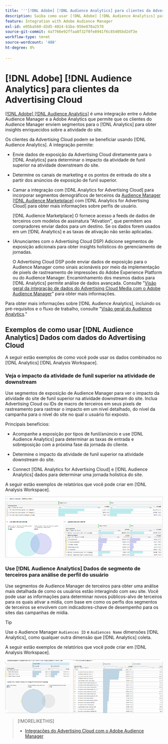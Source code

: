 ```yaml
---
title: '''[!DNL Adobe] [!DNL Audience Analytics] para clientes da Advertising Cloud'
description: Saiba como usar [!DNL Adobe] [!DNL Audience Analytics] para casos de uso de publicidade
feature: Integration with Adobe Audience Manager
exl-id: e05ba560-d3d5-4024-b1ba-956e878a2578
source-git-commit: 4a7766e92ffaa8f32f0fe8941f6c85405bd2df3e
workflow-type: tm+mt
source-wordcount: '488'
ht-degree: 0%

---
```


# [!DNL Adobe] [!DNL Audience Analytics] para clientes da Advertising Cloud

[[!DNL Adobe] [!DNL Audience Analytics]](https://experienceleague.adobe.com/docs/analytics/integration/audience-analytics/mc-audiences-aam.html) é uma integração entre o Adobe Audience Manager e a Adobe Analytics que permite que os clientes do Audience Manager enviem segmentos para o [!DNL Analytics] para obter insights enriquecidos sobre a atividade do site.

Os clientes da Advertising Cloud podem se beneficiar usando [!DNL Audience Analytics]. A integração permite:

* Envie dados de exposição da Advertising Cloud diretamente para o [!DNL Analytics] para determinar o impacto da atividade de funil superior na atividade downstream do site.

* Determine os canais de marketing e os pontos de entrada do site a partir dos anúncios de exposição de funil superior.

* Camar a integração com [!DNL Analytics for Advertising Cloud] para incorporar segmentos demográficos de terceiros da [Audience Manager [!DNL Audience Marketplace]](https://experienceleague.adobe.com/docs/audience-manager/user-guide/features/audience-marketplace/audience-marketplace.html) com [!DNL Analytics for Advertising Cloud] para obter mais informações sobre perfis de usuário.

   [!DNL Audience Marketplace] O fornece acesso a feeds de dados de terceiros com modelos de assinatura &quot;Ativation&quot;, que permitem aos compradores enviar dados para um destino. Se os dados forem usados em um [!DNL Analytics] e as taxas de ativação não serão aplicadas.

* (Anunciantes com o Advertising Cloud DSP) Adicione segmentos de exposição adicionais para obter insights holísticos do gerenciamento de jornadas.

   O Advertising Cloud DSP pode enviar dados de exposição para o Audience Manager como sinais acionáveis por meio da implementação de pixels de rastreamento de impressões do Adobe Experience Platform ou do Audience Manager. Encaminhamento dos mesmos dados para [!DNL Analytics] permite análise de dados avançada. Consulte &quot;[Visão geral da integração de dados do Advertising Cloud Media com o Adobe Audience Manager](/help/integrations/audience-manager/media-data-integration/overview.md)&quot; para obter mais informações.

Para obter mais informações sobre [!DNL Audience Analytics], incluindo os pré-requisitos e o fluxo de trabalho, consulte &quot;[Visão geral do Audience Analytics](https://experienceleague.adobe.com/docs/analytics/integration/audience-analytics/mc-audiences-aam.html).&quot;

## Exemplos de como usar [!DNL Audience Analytics] Dados com dados do Advertising Cloud

A seguir estão exemplos de como você pode usar os dados combinados no [!DNL Analytics] [!DNL Analysis Workspace].

### Veja o impacto da atividade de funil superior na atividade de downstream

Use segmentos de exposição de Audience Manager para ver o impacto da atividade do site de funil superior na atividade downstream do site. Inclua Advertising Cloud ou IDs de macro de terceiros em seus pixels de rastreamento para rastrear o impacto em um nível detalhado, do nível da campanha para o nível do site no qual o usuário foi exposto.

Principais benefícios:

* Acompanhe a exposição por tipos de funil/anúncio e use [!DNL Audience Analytics] para determinar as taxas de entrada e sobreposição com a próxima fase da jornada do cliente.

* Determine o impacto da atividade de funil superior na atividade downstream do site.

* Connect [!DNL Analytics for Advertising Cloud]<!-- which doesn't include the last exposure event --> e [!DNL Audience Analytics] dados <!-- (which includes the user's last exposure event) --> para determinar uma jornada holística do site.

A seguir estão exemplos de relatórios que você pode criar em [!DNL Analysis Workspace].

![Veja o impacto da atividade de funil superior na atividade downstream do site](/help/integrations/assets/audience-analytics-upper-funnel-exposure.png)

### Use [!DNL Audience Analytics] Dados de segmento de terceiros para análise de perfil do usuário

Use segmentos de Audience Manager de terceiros para obter uma análise mais detalhada de como os usuários estão interagindo com seu site. Você pode usar as informações para determinar novos públicos-alvo de terceiros para os quais ativar a mídia, com base em como os perfis dos segmentos de terceiros se envolvem com indicadores-chave de desempenho para os sites das campanhas de mídia.

>[!TIP]
> Use o Audience Manager `Audiences ID` e `Audiences Name` dimensões [!DNL Analytics], como qualquer outra dimensão que [!DNL Analytics] coleta.

A seguir estão exemplos de relatórios que você pode criar em [!DNL Analysis Workspace].

![Usar segmentos de terceiros para enriquecer a análise de perfil do usuário](/help/integrations/assets/audience-analytics-third-party-report.png)

>[!MORELIKETHIS]
>
>* [Integrações do Advertising Cloud com o Adobe Audience Manager](/help/integrations/audience-manager/overview.md)

